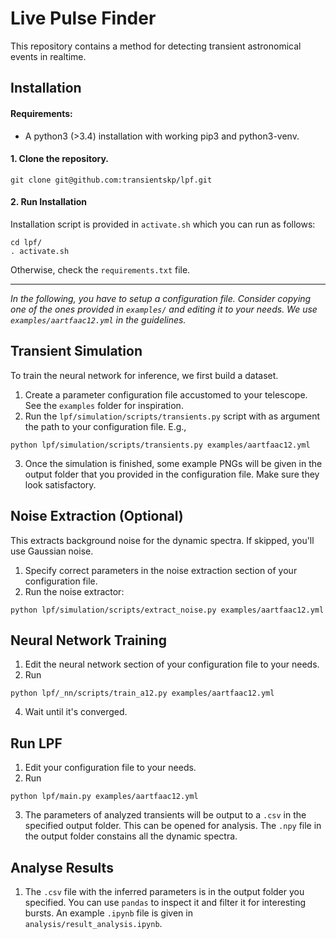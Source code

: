 # Live Pulse Finder

This repository contains a method for detecting transient astronomical events in realtime.

## Installation
#### Requirements:
- A python3 (>3.4) installation with working pip3 and python3-venv.

#### 1. Clone the repository.
```
git clone git@github.com:transientskp/lpf.git
```

#### 2. Run Installation
Installation script is provided in `activate.sh` which you can run as follows:
```
cd lpf/
. activate.sh
```
Otherwise, check the `requirements.txt` file.

---
*In the following, you have to setup a configuration file. Consider copying one of the ones provided in `examples/` and editing it to your needs. We use `examples/aartfaac12.yml` in the guidelines.*

## Transient Simulation
To train the neural network for inference, we first build a dataset.
1. Create a parameter configuration file accustomed to your telescope. See the `examples` folder for inspiration. 
2. Run the `lpf/simulation/scripts/transients.py` script with as argument the path to your configuration file. E.g., 
```
python lpf/simulation/scripts/transients.py examples/aartfaac12.yml
```
3. Once the simulation is finished, some example PNGs will be given in the output folder that you provided in the configuration file. Make sure they look satisfactory.

## Noise Extraction (Optional)
This extracts background noise for the dynamic spectra. If skipped, you'll use Gaussian noise.
1. Specify correct parameters in the noise extraction section of your configuration file. 
2. Run the noise extractor: 
```
python lpf/simulation/scripts/extract_noise.py examples/aartfaac12.yml
```

## Neural Network Training
1. Edit the neural network section of your configuration file to your needs.
2. Run
```
python lpf/_nn/scripts/train_a12.py examples/aartfaac12.yml
```
4. Wait until it's converged.

## Run LPF
1. Edit your configuration file to your needs. 
2. Run 
```
python lpf/main.py examples/aartfaac12.yml
```
3. The parameters of analyzed transients will be output to a `.csv` in the specified output folder. This can be opened for analysis. The `.npy` file in the output folder constains all the dynamic spectra.

## Analyse Results
1. The `.csv` file with the inferred parameters is in the output folder you specified. You can use `pandas` to inspect it and filter it for interesting bursts. An example `.ipynb` file is given in `analysis/result_analysis.ipynb`.